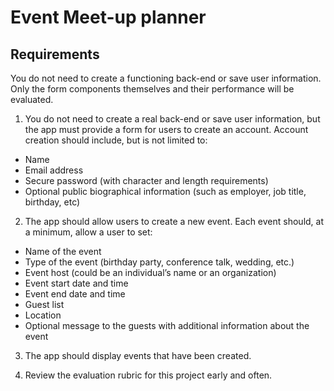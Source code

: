 # Event Meet-up planner

## Requirements

You do not need to create a functioning back-end or save user information. Only the form components themselves and their performance will be evaluated.

1) You do not need to create a real back-end or save user information, but the app must provide a form for users to create an account. Account creation should include, but is not limited to:

+ Name
+ Email address
+ Secure password (with character and length requirements)
+ Optional public biographical information (such as employer, job title, birthday, etc)

2) The app should allow users to create a new event. Each event should, at a minimum, allow a user to set:

+ Name of the event
+ Type of the event (birthday party, conference talk, wedding, etc.)
+ Event host (could be an individual’s name or an organization)
+ Event start date and time
+ Event end date and time
+ Guest list
+ Location
+ Optional message to the guests with additional information about the event

3) The app should display events that have been created.

4) Review the evaluation rubric for this project early and often.